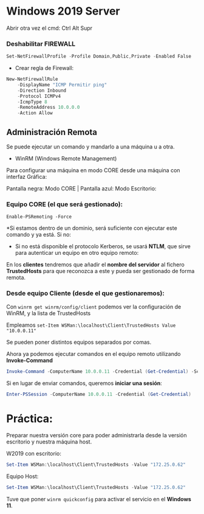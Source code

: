 # Windows 2019 Server

Abrir otra vez el cmd: Ctrl Alt Supr

### Deshabilitar FIREWALL
```powershell
Set-NetFirewallProfile -Profile Domain,Public,Private -Enabled False
```
- Crear regla de Firewall:
```powershell
New-NetFirewallRule
    -DisplayName "ICMP Permitir ping" 
    -Direction Inbound 
    -Protocol ICMPv4 
    -IcmpType 8 
    -RemoteAddress 10.0.0.0
    -Action Allow
```

## Administración Remota
Se puede ejecutar un comando y mandarlo a una máquina u a otra.

- WinRM (Windows Remote Management)

Para configurar una máquina en modo CORE desde una máquina con interfaz Gráfica:

Pantalla negra: Modo CORE | Pantalla azul: Modo Escritorio:

### Equipo CORE (el que será gestionado):
`Enable-PSRemoting -Force`

*Si estamos dentro de un dominio, será suficiente con ejecutar este comando y ya está. Si no:

- Si no está disponible el protocolo Kerberos, se usará **NTLM**, que sirve para autenticar un equipo en otro equipo remoto:

En los **clientes** tendremos que añadir el **nombre del servidor** al fichero **TrustedHosts** para que reconozca a este y pueda ser gestionado de forma remota.

### Desde equipo Cliente (desde el que gestionaremos):
Con `winrm get winrm/config/client` podemos ver la configuración de WinRM, y la lista de TrustedHosts

Empleamos `set-Item WSMan:\localhost\Client\TrustedHosts Value "10.0.0.11"` 

Se pueden poner distintos equipos separados por comas.


Ahora ya podemos ejecutar comandos en el equipo remoto utilizando **Invoke-Command**
```powershell
Invoke-Command -ComputerName 10.0.0.11 -Credential (Get-Credential) -ScriptBlock { # COMANDOS A ENVIAR # Get-Content env:computername }
```

Si en lugar de enviar comandos, queremos **iniciar una sesión**:
```powershell
Enter-PSSession -ComputerName 10.0.0.11 -Credential (Get-Credential)
```



# Práctica:
Preparar nuestra versión core para poder administrarla desde la versión escritorio y nuestra máquina host.

W2019 con escritorio: 
```powershell
Set-Item WSMan:\localhost\Client\TrustedHosts -Value "172.25.0.62"
```

Equipo Host:
```powershell
Set-Item WSMan:\localhost\Client\TrustedHosts -Value "172.25.0.62"
```
Tuve que poner ``winrm quickconfig`` para activar el servicio en el **Windows 11**.